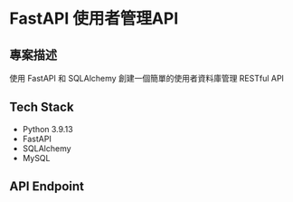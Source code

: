 # FastAPI 使用者管理API

## 專案描述
使⽤ FastAPI 和 SQLAlchemy 創建⼀個簡單的使⽤者資料庫管理 RESTful API

## Tech Stack
- Python 3.9.13
- FastAPI
- SQLAlchemy
- MySQL

## API Endpoint